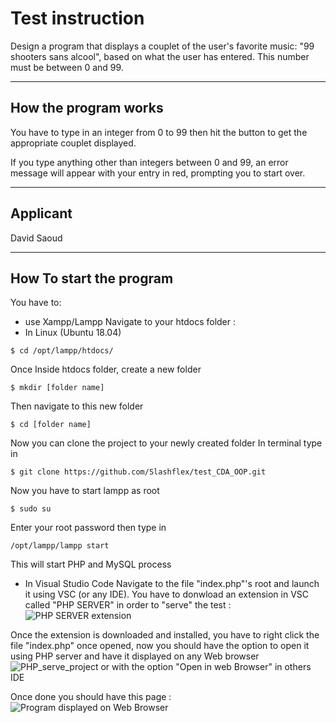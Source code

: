 # Test instruction

Design a program that displays a couplet of the user's favorite music: "99 shooters sans alcool", based on what the user has entered. This number must be between 0 and 99.

___
## How the program works

You have to type in an integer from 0 to 99 then hit the button to get the appropriate couplet displayed.

If you type anything other than integers between 0 and 99, an error message will appear with your entry in red, prompting you to start over.

___
## Applicant

David Saoud

___
## How To start the program

You have to:
- use Xampp/Lampp 
Navigate to your htdocs folder :
- In Linux (Ubuntu 18.04)
```console
$ cd /opt/lampp/htdocs/
```
Once Inside htdocs folder, create a new folder
```console
$ mkdir [folder name]
```

Then navigate to this new folder
```console
$ cd [folder name] 
```

Now you can clone the project to your newly created folder 
In terminal type in 
```console
$ git clone https://github.com/Slashflex/test_CDA_OOP.git
```
Now you have to start lampp as root
```console
$ sudo su
```
Enter your root password then type in 
```console
/opt/lampp/lampp start 
```
This will start PHP and MySQL process


- In Visual Studio Code
Navigate to the file "index.php"'s root and launch it using VSC (or any IDE).
You have to donwload an extension in VSC called "PHP SERVER" in order to "serve" the test :
![PHP SERVER extension](https://i.imgur.com/Av7ezYS.png)

Once the extension is downloaded and installed, you have to right click the file "index.php" once opened, now you should have the option to open it using PHP server and have it displayed on any Web browser
![PHP_serve_project](https://i.imgur.com/vmIYAC9.png)
or with the option "Open in web Browser" in others IDE

Once done you should have this page :
![Program displayed on Web Browser](https://i.imgur.com/LzGX2EW.png)



